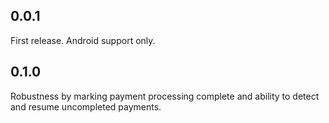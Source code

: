 ## 0.0.1

First release. Android support only.

## 0.1.0

Robustness by marking payment processing complete and ability to detect and resume uncompleted payments.
